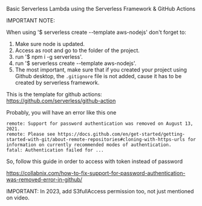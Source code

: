 Basic Serverless Lambda using the Serverless Framework & GitHub Actions

IMPORTANT NOTE:

When using '$ serverless create --template aws-nodejs' don't forget to:

1. Make sure node is updated.
2. Access as root and go to the folder of the project.
3. run '$ npm i -g serverless'.
4. run '$ serverless create --template aws-nodejs'.
5. The most important, make sure that if you created your project using Github desktop, the ```.gitignore``` file is not added, cause it has to be created by serverless framework.

This is the template for github actions:
https://github.com/serverless/github-action

Probably, you will have an error like this one

```
remote: Support for password authentication was removed on August 13, 2021.
remote: Please see https://docs.github.com/en/get-started/getting-started-with-git/about-remote-repositories#cloning-with-https-urls for information on currently recommended modes of authentication.
fatal: Authentication failed for ...
```

So, follow this guide in order to access with token instead of password

https://collabnix.com/how-to-fix-support-for-password-authentication-was-removed-error-in-github/

IMPORTANT:
In 2023, add S3fullAccess permission too, not just mentioned on video.